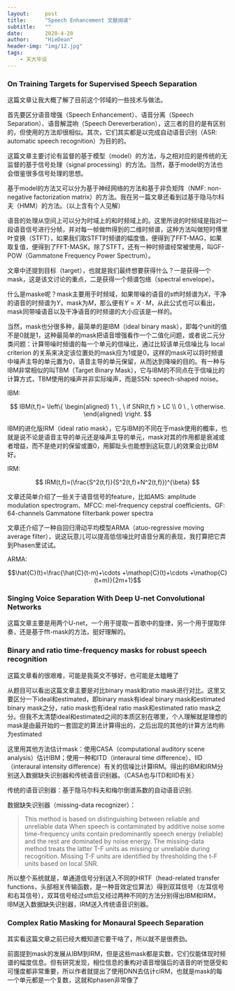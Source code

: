 ```yaml
---
layout:     post
title:      "Speech Enhancement 文献阅读"
subtitle:   ""
date:       2020-4-20
author:     "HieDean"
header-img: "img/12.jpg"
tags:
    - 天大毕设
---
```

<head>
    <script src="https://cdn.mathjax.org/mathjax/latest/MathJax.js?config=TeX-AMS-MML_HTMLorMML" type="text/javascript"></script>
    <script type="text/x-mathjax-config">
        MathJax.Hub.Config({
            tex2jax: {
            skipTags: ['script', 'noscript', 'style', 'textarea', 'pre'],
            inlineMath: [['$','$']]
            }
        });
    </script>
</head>

### On Training Targets for Supervised Speech Separation
这篇文章让我大概了解了目前这个邻域的一些技术与做法。


首先要区分语音增强（Speech Enhancement）、语音分离（Speech Separation）、语音解混响（Speech Dereverberation），这三者的目的是有区别的，但使用的方法却很相似。其次，它们其实都是以完成自动语音识别（ASR: automatic speech recognition）为目的的。


这篇文章主要讨论有监督的基于模型（model）的方法，与之相对应的是传统的无监督的基于信号处理（signal processing）的方法。当然，基于model的方法也会借鉴很多信号处理的思想。


基于model的方法又可以分为基于神经网络的方法和基于非负矩阵（NMF: non-negative factorization matrix）的方法。我在另一篇文章还看到过基于隐马尔科夫（HMM）的方法。（以上含有个人见解）


语音的处理从空间上可以分为时域上的和时频域上的。这里所说的时频域是指对一段语音信号进行分帧，并对每一帧做fft得到的二维时频谱，这种方法叫做短时傅里叶变换（STFT），如果我们取STFT时频谱的幅度值，便得到了FFT-MAG，如果取复值，便得到了FFT-MASK。除了STFT，还有一种时频谱经常被使用，叫GF-POW（Gammatone Frequency Power Spectrum）。


文章中还提到目标（target），也就是我们最终想要获得什么？一是获得一个mask，这是该文讨论的重点，二是获得一个频谱包络（spectral envelope）。


什么是maske呢？mask主要用于时频域，如果带噪的语音的stft时频谱为$X$，干净的语音的时频谱为$Y$，mask为$M$，那么便有$Y=X \cdot M$，从此公式也可以看出，mask同带噪语音以及干净语音的时频谱的大小应该是一样的。


当然，mask也分很多种，最简单的是IBM（ideal binary mask），即每个unit的值不是0就是1，这种最简单的mask把语音增强看作一个二值化问题，或者说二元分类问题：计算带噪时频谱的每一个单元的信噪比，通过比较该单元信噪比与 local criterion 的关系来决定该位置处的mask应为1或是0，这样的mask可以将时频谱中噪声主导的单元置为0，语音主导的单元保留，从而达到降噪的目的。有一种与IBM非常相似的叫TBM（Target Binary Mask），它与IBM的不同点在于信噪比的计算方式，TBM使用的噪声并非实际噪声，而是SSN: speech-shaped noise。


IBM:


$$
IBM(t,f)= \left\{
            \begin{aligned}
            1 \ , \ if SNR(t,f) > LC \\
            0 \ , \ otherwise.
            \end{aligned}
            \right.
$$


IBM的进化版IRM（ideal ratio mask），它与IBM的不同在于mask使用的概率，也就是说不论是语音主导的单元还是噪声主导的单元，mask对其的作用都是衰减或者增益，而不是绝对的保留或置0，用脚趾头也能想到这玩意儿的效果会比IBM好。


IRM:


$$
IRM(t,f)=(\frac{S^2(t,f)}{S^2(t,f)+N^2(t,f)})^{\beta}
$$


文章还简单介绍了一些关于语音信号的feature，比如AMS: amplitude modulation spectrogram、MFCC: mel-frequency cepstral coefficients、GF: 64-channels Gammatone filterbank power spectra


文章还介绍了一种自回归滑动平均模型ARMA（atuo-regressive moving average filter），说这玩意儿可以提高低信噪比时语音分离的表现，我打算把它弄到Phasen里试试。


ARMA:


$$\hat{C}(t)=\frac{\hat{C}(t-m)+\cdots +\mathop{C}(t)+\cdots +\mathop{C}(t+m)}{2m+1}$$


### Singing Voice Separation With Deep U-net Convolutional Networks
这篇文章主要是用两个U-net，一个用于提取一首歌中的旋律，另一个用于提取伴奏，还是基于fft-mask的方法，挺好理解的。


### Binary and ratio time-frequency masks for robust speech recognition
这篇文章看的很艰难，可能是我英文不够好，也可能是太瞌睡了

从题目可以看出这篇文章主要是对比binary mask和ratio mask进行对比。这里又要区分一下ideal和estimated，即binary mask有ideal binary mask和estimated binary mask之分，ratio mask也有ideal ratio mask和estimated ratio mask之分。但我不太清楚ideal和estimated之间的本质区别在哪里，个人理解就是理想的mask是由最开始的一套固定的算法计算得出的，之后出现的其他的计算方法均称为estimated


这里用其他方法估计mask：使用CASA（computational auditory scene analysis）估计IBM；使用一种和ITD（interaural time difference）、IID（interaural intensity difference）有关的信噪比计算IRM。得出的IBM和IRM分别送入数据缺失识别器和传统语音识别器。（CASA也与ITD和IID有关）


传统的语音识别器：基于隐马尔科夫和梅尔倒谱系数的自动语音识别.


数据缺失识别器（missing-data recognizer）：
> This method is based on distinguishing between reliable and unreliable data When speech is contaminated by additive noise some time-frequency units contain predominantly speech energy (reliable) and the rest are dominated by noise energy. The missing-data method treats the latter T-F units as missing or unreliable during recognition. Missing T-F units are identified by thresholding the t-F units based on local SNR. 


所以整个系统就是，单通道信号分别送入不同的HRTF（head-related transfer functions，头部相关传输函数，是一种音效定位算法）得到双耳信号（左耳信号和右耳信号），双耳信号经过stft后又经过两种不同的方法分别得出IBM和IRM，IBM送入数据缺失识别器，IRM送入传统语音识别器。


### Complex Ratio Masking for Monaural Speech Separation
其实看这篇文章之前已经大概知道它要干啥了，所以就不是很费劲。


前面提到mask的发展从IBM到IRM，但是这些mask都是实数，它们仅能体现时频谱的幅度信息。但有研究发现，相位信息的重构对语音增强后的语音的听觉感受和可懂度都非常重要，所以作者就提出了使用DNN去估计cIRM，也就是mask的每一个单元都是一个复数，这就和phasen非常像了
